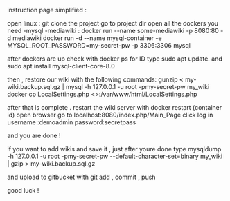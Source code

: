 instruction page simplified : 


open linux : 
git clone the project 
go to project dir
open all the dockers you need -mysql -mediawiki :
docker run --name some-mediawiki -p 8080:80 -d mediawiki
docker run -d --name mysql-container -e MYSQL_ROOT_PASSWORD=my-secret-pw -p 3306:3306 mysql

after dockers are up check with docker ps for ID
type 
sudo apt update.
and 
sudo apt install mysql-client-core-8.0

then , restore our wiki with the following commands: 
gunzip < my-wiki.backup.sql.gz | mysql -h 127.0.0.1 -u root -pmy-secret-pw my_wiki
docker cp LocalSettings.php <<CONTAINER ID>>:/var/www/html/LocalSettings.php

after that is complete . restart the wiki server with docker restart (container id)
open browser
go to localhost:8080/index.php/Main_Page
click log in 
username :demoadmin
password:secretpass

and you are done ! 

if you want to add wikis and save it , just after youre done type
mysqldump -h 127.0.0.1 -u root -pmy-secret-pw --default-character-set=binary my_wiki
| gzip > my-wiki.backup.sql.gz 

and upload to gitbucket with git add , commit , push 

good luck !
